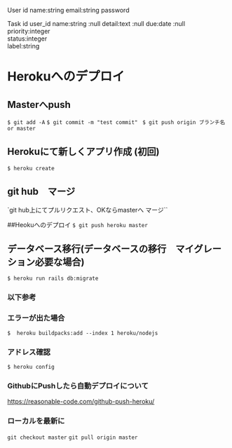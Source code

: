 User
  id
  name:string
  email:string
  password


Task
  id
  user_id
  name:string  :null
  detail:text  :null
  due:date  :null
  priority:integer  
  status:integer   
  label:string   



# Herokuへのデプロイ


## Masterへpush
`$ git add -A`
`$ git commit -m "test commit" `
`$ git push origin ブランチ名or master `

## Herokuにて新しくアプリ作成 (初回)
`$ heroku create `

## git hub　マージ
`git hub上にてプルリクエスト、OKならmasterへ
マージ``

##Heokuへのデプロイ
`$ git push heroku master `

## データベース移行(データベースの移行　マイグレーション必要な場合)
`$ heroku run rails db:migrate`

### 以下参考
### エラーが出た場合
`$  heroku buildpacks:add --index 1 heroku/nodejs`
### アドレス確認
`$ heroku config`
### GithubにPushしたら自動デプロイについて
https://reasonable-code.com/github-push-heroku/
### ローカルを最新に
`git checkout master`
`git pull origin master`

